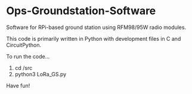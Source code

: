 # Ops-Groundstation-Software
Software for RPi-based ground station using RFM98/95W radio modules.

This code is primarily written in Python with development files in C and CircuitPython. 

To run the code...
  1. cd /src
  2. python3 LoRa_GS.py

Have fun!

